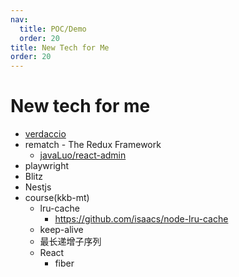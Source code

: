 ```yaml
---
nav:
  title: POC/Demo
  order: 20
title: New Tech for Me
order: 20
---
```


# New tech for me

- [verdaccio](https://verdaccio.org/)
- rematch - The Redux Framework
  - [javaLuo/react-admin](https://github.com/javaLuo/react-admin)
- playwright
- Blitz
- Nestjs
- course(kkb-mt)
  - lru-cache
    - https://github.com/isaacs/node-lru-cache
  - keep-alive
  - 最长递增子序列
  - React
    - fiber